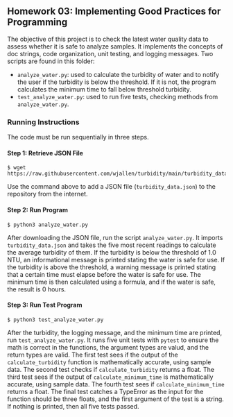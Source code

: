 ## Homework 03: Implementing Good Practices for Programming

The objective of this project is to check the latest water quality data to assess whether it is safe to analyze samples. It implements the concepts of doc strings, code organization, unit testing, and logging messages. Two scripts are found in this folder:

* `analyze_water.py`: used to calculate the turbidity of water and to notify the user if the turbidity is below the threshold. If it is not, the program calculates the minimum time to fall below threshold turbidity.
* `test_analyze_water.py`: used to run five tests, checking methods from `analyze_water.py`.

### Running Instructions

The code must be run sequentially in three steps.

#### Step 1: Retrieve JSON File

```
$ wget https://raw.githubusercontent.com/wjallen/turbidity/main/turbidity_data.json
```

Use the command above to add a JSON file (`turbidity_data.json`) to the repository from the internet.

#### Step 2: Run Program

```
$ python3 analyze_water.py
```

After downloading the JSON file, run the script `analyze_water.py`. It imports `turbidity_data.json` and takes the five most recent readings to calculate the average turbidity of them. If the turbidity is below the threshold of 1.0 NTU, an informational message is printed stating the water is safe for use. If the turbidity is above the threshold, a warning message is printed stating that a certain time must elapse before the water is safe for use. The minimum time is then calculated using a formula, and if the water is safe, the result is 0 hours.

#### Step 3: Run Test Program

```
$ python3 test_analyze_water.py
```

After the turbidity, the logging message, and the minimum time are printed, run `test_analyze_water.py`. It runs five unit tests with `pytest` to ensure the math is correct in the functions, the argument types are valud, and the return types are valid. The first test sees if the output of the `calculate_turbidity` function is mathematically accurate, using sample data. The second test checks if `calculate_turbidity` returns a float. The third test sees if the output of `calculate_minimum_time` is mathematically accurate, using sample data. The fourth test sees if `calculate_minimum_time` returns a float. The final test catches a TypeError as the input for the function should be three floats, and the first argument of the test is a string. If nothing is printed, then all five tests passed.
